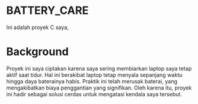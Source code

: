 # BATTERY_CARE
Ini adalah proyek C saya,

# Background
Proyek ini saya ciptakan karena saya sering membiarkan laptop saya tetap aktif saat tidur. Hal ini berakibat laptop tetap menyala sepanjang waktu hingga daya baterainya habis. Praktik ini telah merusak baterai, yang mengakibatkan biaya penggantian yang signifikan. Oleh karena itu, proyek ini hadir sebagai solusi cerdas untuk mengatasi kendala saya tersebut.
